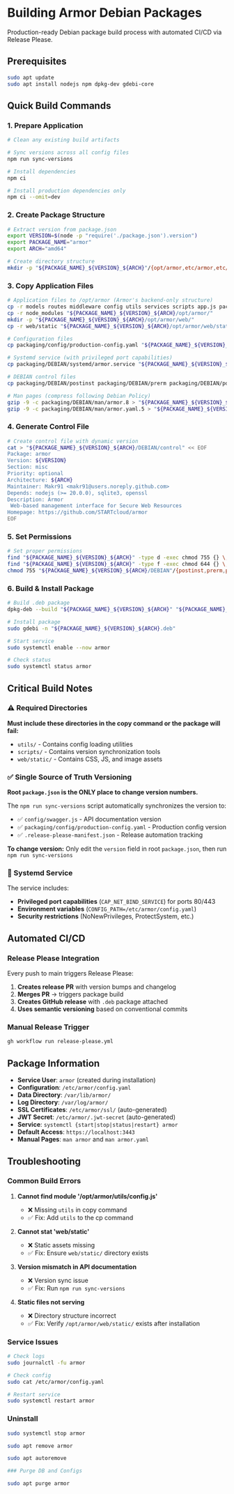# Building Armor Debian Packages

Production-ready Debian package build process with automated CI/CD via Release Please.

## Prerequisites

```bash
sudo apt update
sudo apt install nodejs npm dpkg-dev gdebi-core
```

## Quick Build Commands

### 1. Prepare Application
```bash
# Clean any existing build artifacts

# Sync versions across all config files
npm run sync-versions

# Install dependencies
npm ci

# Install production dependencies only
npm ci --omit=dev
```

### 2. Create Package Structure
```bash
# Extract version from package.json
export VERSION=$(node -p "require('./package.json').version")
export PACKAGE_NAME="armor"
export ARCH="amd64"

# Create directory structure
mkdir -p "${PACKAGE_NAME}_${VERSION}_${ARCH}"/{opt/armor,etc/armor,etc/systemd/system,var/lib/armor,var/log/armor,usr/share/man/man8,usr/share/man/man5,DEBIAN}
```

### 3. Copy Application Files
```bash
# Application files to /opt/armor (Armor's backend-only structure)
cp -r models routes middleware config utils services scripts app.js package.json "${PACKAGE_NAME}_${VERSION}_${ARCH}/opt/armor/"
cp -r node_modules "${PACKAGE_NAME}_${VERSION}_${ARCH}/opt/armor/"
mkdir -p "${PACKAGE_NAME}_${VERSION}_${ARCH}/opt/armor/web/"
cp -r web/static "${PACKAGE_NAME}_${VERSION}_${ARCH}/opt/armor/web/static"

# Configuration files
cp packaging/config/production-config.yaml "${PACKAGE_NAME}_${VERSION}_${ARCH}/etc/armor/config.yaml"

# Systemd service (with privileged port capabilities)
cp packaging/DEBIAN/systemd/armor.service "${PACKAGE_NAME}_${VERSION}_${ARCH}/etc/systemd/system/"

# DEBIAN control files
cp packaging/DEBIAN/postinst packaging/DEBIAN/prerm packaging/DEBIAN/postrm "${PACKAGE_NAME}_${VERSION}_${ARCH}/DEBIAN/"

# Man pages (compress following Debian Policy)
gzip -9 -c packaging/DEBIAN/man/armor.8 > "${PACKAGE_NAME}_${VERSION}_${ARCH}/usr/share/man/man8/armor.8.gz"
gzip -9 -c packaging/DEBIAN/man/armor.yaml.5 > "${PACKAGE_NAME}_${VERSION}_${ARCH}/usr/share/man/man5/armor.yaml.5.gz"
```

### 4. Generate Control File
```bash
# Create control file with dynamic version
cat > "${PACKAGE_NAME}_${VERSION}_${ARCH}/DEBIAN/control" << EOF
Package: armor
Version: ${VERSION}
Section: misc
Priority: optional
Architecture: ${ARCH}
Maintainer: Makr91 <makr91@users.noreply.github.com>
Depends: nodejs (>= 20.0.0), sqlite3, openssl
Description: Armor
 Web-based management interface for Secure Web Resources
Homepage: https://github.com/STARTcloud/armor
EOF
```

### 5. Set Permissions
```bash
# Set proper permissions
find "${PACKAGE_NAME}_${VERSION}_${ARCH}" -type d -exec chmod 755 {} \;
find "${PACKAGE_NAME}_${VERSION}_${ARCH}" -type f -exec chmod 644 {} \;
chmod 755 "${PACKAGE_NAME}_${VERSION}_${ARCH}/DEBIAN"/{postinst,prerm,postrm}
```

### 6. Build & Install Package
```bash
# Build .deb package
dpkg-deb --build "${PACKAGE_NAME}_${VERSION}_${ARCH}" "${PACKAGE_NAME}_${VERSION}_${ARCH}.deb"

# Install package
sudo gdebi -n "${PACKAGE_NAME}_${VERSION}_${ARCH}.deb"

# Start service
sudo systemctl enable --now armor

# Check status
sudo systemctl status armor
```

## Critical Build Notes

### ⚠️ Required Directories
**Must include these directories in the copy command or the package will fail:**
- `utils/` - Contains config loading utilities
- `scripts/` - Contains version synchronization tools
- `web/static/` - Contains CSS, JS, and image assets

### ✅ Single Source of Truth Versioning
**Root `package.json` is the ONLY place to change version numbers.**

The `npm run sync-versions` script automatically synchronizes the version to:
- ✅ `config/swagger.js` - API documentation version  
- ✅ `packaging/config/production-config.yaml` - Production config version
- ✅ `.release-please-manifest.json` - Release automation tracking

**To change version:** Only edit the `version` field in root `package.json`, then run `npm run sync-versions`

### 🔧 Systemd Service
The service includes:
- **Privileged port capabilities** (`CAP_NET_BIND_SERVICE`) for ports 80/443
- **Environment variables** (`CONFIG_PATH=/etc/armor/config.yaml`)
- **Security restrictions** (NoNewPrivileges, ProtectSystem, etc.)

## Automated CI/CD

### Release Please Integration
Every push to main triggers Release Please:
1. **Creates release PR** with version bumps and changelog
2. **Merges PR** → triggers package build
3. **Creates GitHub release** with `.deb` package attached
4. **Uses semantic versioning** based on conventional commits

### Manual Release Trigger
```bash
gh workflow run release-please.yml
```

## Package Information

- **Service User**: `armor` (created during installation)
- **Configuration**: `/etc/armor/config.yaml`
- **Data Directory**: `/var/lib/armor/`
- **Log Directory**: `/var/log/armor/`
- **SSL Certificates**: `/etc/armor/ssl/` (auto-generated)
- **JWT Secret**: `/etc/armor/.jwt-secret` (auto-generated)
- **Service**: `systemctl {start|stop|status|restart} armor`
- **Default Access**: `https://localhost:3443`
- **Manual Pages**: `man armor` and `man armor.yaml`

## Troubleshooting

### Common Build Errors
1. **Cannot find module '/opt/armor/utils/config.js'**
   - ❌ Missing `utils` in copy command
   - ✅ Fix: Add `utils` to the cp command

2. **Cannot stat 'web/static'**
   - ❌ Static assets missing
   - ✅ Fix: Ensure `web/static/` directory exists

3. **Version mismatch in API documentation**
   - ❌ Version sync issue
   - ✅ Fix: Run `npm run sync-versions`

4. **Static files not serving**
   - ❌ Directory structure incorrect
   - ✅ Fix: Verify `/opt/armor/web/static/` exists after installation

### Service Issues
```bash
# Check logs
sudo journalctl -fu armor

# Check config
sudo cat /etc/armor/config.yaml

# Restart service
sudo systemctl restart armor
```

### Uninstall
```bash
sudo systemctl stop armor

sudo apt remove armor

sudo apt autoremove

### Purge DB and Configs

sudo apt purge armor
